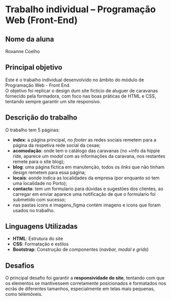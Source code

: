 # Trabalho individual – Programação Web (Front-End)

## Nome da aluna
Roxanne Coelho

## Principal objetivo
Este é o trabalho individual desenvolvido no âmbito do módulo de Programação Web - Front End.  
O objetivo foi replicar o design dum site fictício de aluguer de caravanas fornecido pela formadora, com foco nas boas práticas de HTML e CSS, tentando sempre garantir um site responsivo.

## Descrição do trabalho
O trabalho tem 5 páginas:
- **index**: a página principal, no *footer* as redes sociais remetem para a página da respetiva rede social da cesae;
- **acomodação**: onde tem o catálogo das caravanas (no +info da hippie ride, aparece um *modal* com as informações da caravana, nos restantes remete para o site blog);
- **blog**: uma página fíctica em manutenção, todos os *links* que não tinham design remetem para essa página;
- **locais**: aonde indica as localidades da empresa (por enquanto só tem uma localidade no Porto);
- **contacto**: tem um formulario para dúvidas e sugestões dos clientes, ao carregar em enviar aparece uma notificação de que o formulario foi submetido com sucesso;
- nas pastas icons e imagens_figma contém imagens e icons que foram usados no trabalho.

## Linguagens Utilizadas
- **HTML**: Estrutura do site  
- **CSS**: Formatação e estilos
- **Bootstrap**: Construção de componentes (*navbar, modal e grids*) 

## Desafios
O principal desafio foi garantir a **responsividade do site**, tentando com que os elementos se mantivessem corretamente posicionados e formatados nos ecrãs de diferentes tamanhos, especialmente em telas mais pequenas, como telemóveis.



